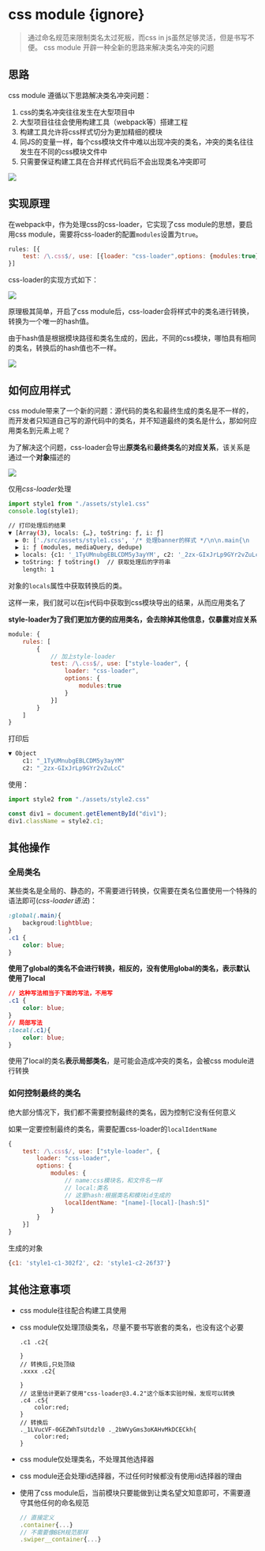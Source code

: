 # css module {ignore}

> 通过命名规范来限制类名太过死板，而css in js虽然足够灵活，但是书写不便。
> css module 开辟一种全新的思路来解决类名冲突的问题

## 思路

css module 遵循以下思路解决类名冲突问题：

1. css的类名冲突往往发生在大型项目中
2. 大型项目往往会使用构建工具（webpack等）搭建工程
3. 构建工具允许将css样式切分为更加精细的模块
4. 同JS的变量一样，每个css模块文件中难以出现冲突的类名，冲突的类名往往发生在不同的css模块文件中
5. 只需要保证构建工具在合并样式代码后不会出现类名冲突即可

![](https://qwq9527.gitee.io/resource/imgs/2020-01-31-13-54-37.png)

## 实现原理

在webpack中，作为处理css的css-loader，它实现了css module的思想，要启用css module，需要将css-loader的配置```modules```设置为```true```。

```js
rules: [{
    test: /\.css$/, use: [{loader: "css-loader",options: {modules:true} }]
}]
```



css-loader的实现方式如下：

![](https://qwq9527.gitee.io/resource/imgs/2020-01-31-14-00-56.png)

原理极其简单，开启了css module后，css-loader会将样式中的类名进行转换，转换为一个唯一的hash值。

由于hash值是根据模块路径和类名生成的，因此，不同的css模块，哪怕具有相同的类名，转换后的hash值也不一样。

![](https://qwq9527.gitee.io/resource/imgs/2020-01-31-14-04-11.png)

## 如何应用样式

css module带来了一个新的问题：源代码的类名和最终生成的类名是不一样的，而开发者只知道自己写的源代码中的类名，并不知道最终的类名是什么，那如何应用类名到元素上呢？

为了解决这个问题，css-loader会导出**原类名**和**最终类名**的**对应关系**，该关系是通过一个**对象**描述的

![](https://qwq9527.gitee.io/resource/imgs/2020-01-31-14-08-49.png)

仅用*css-loader*处理

```js
import style1 from "./assets/style1.css"
console.log(style1);
```

```bash
// 打印处理后的结果
▼ [Array(3), locals: {…}, toString: ƒ, i: ƒ]
  ▶ 0: ['./src/assets/style1.css', '/* 处理banner的样式 */\n\n.main{\n    background: lightblu…   color: green\n}\n\n\n\nh1{\n    font-weight: bold;\n}', '']
  ▶ i: ƒ (modules, mediaQuery, dedupe)
  ▶ locals: {c1: '_1TyUMnubgEBLCDM5y3ayYM', c2: '_2zx-GIxJrLp9GYr2vZuLcC'}
  ▶ toString: ƒ toString()  // 获取处理后的字符串
    length: 1
```

对象的`locals`属性中获取转换后的类。

这样一来，我们就可以在js代码中获取到css模块导出的结果，从而应用类名了

**style-loader为了我们更加方便的应用类名，会去除掉其他信息，仅暴露对应关系**

```js
module: {
    rules: [
        {
            // 加上style-loader
            test: /\.css$/, use: ["style-loader", {
                loader: "css-loader",
                options: {
                    modules:true
                }
            }]
        }
    ]
}
```

打印后

```bash
▼ Object
    c1: "_1TyUMnubgEBLCDM5y3ayYM"
    c2: "_2zx-GIxJrLp9GYr2vZuLcC"
```

使用：

```js
import style2 from "./assets/style2.css"

const div1 = document.getElementById("div1");
div1.className = style2.c1;
```



## 其他操作

### 全局类名

某些类名是全局的、静态的，不需要进行转换，仅需要在类名位置使用一个特殊的语法即可(*css-loader语法*)：

```css
:global(.main){
    backgroud:lightblue;
}
.c1 {
    color: blue;
}
```

**使用了global的类名不会进行转换，相反的，没有使用global的类名，表示默认使用了local**

```css
// 这种写法相当于下面的写法，不用写
.c1 {
    color: blue;
}
// 局部写法
:local(.c1){
    color: blue;
}
```

使用了local的类名**表示局部类名**，是可能会造成冲突的类名，会被css module进行转换

### 如何控制最终的类名

绝大部分情况下，我们都不需要控制最终的类名，因为控制它没有任何意义

如果一定要控制最终的类名，需要配置css-loader的```localIdentName```

```js
{
    test: /\.css$/, use: ["style-loader", {
        loader: "css-loader",
        options: {
            modules: {
                // name:css模块名，和文件名一样
                // local:类名
                // 这里hash:根据类名和模块id生成的
                localIdentName: "[name]-[local]-[hash:5]"
            }
        }
    }]
}
```

生成的对象

```js
{c1: 'style1-c1-302f2', c2: 'style1-c2-26f37'}
```



## 其他注意事项

- css module往往配合构建工具使用

- css module仅处理顶级类名，尽量不要书写嵌套的类名，也没有这个必要

  ```less
  .c1 .c2{
      
  }
  // 转换后,只处顶级
  .xxxx .c2{
      
  }
  // 这里估计更新了使用"css-loader@3.4.2"这个版本实验时候，发现可以转换
  .c4 .c5{
      color:red;
  }
  // 转换后
  ._1LVucVF-0GEZWhTsUtdzl0 ._2bWVyGms3oKAHvMkDCECkh{
      color:red;
  }
  ```

- css module仅处理类名，不处理其他选择器

- css module还会处理id选择器，不过任何时候都没有使用id选择器的理由

- 使用了css module后，当前模块只要能做到让类名望文知意即可，不需要遵守其他任何的命名规范

  ```js
  // 直接定义
  .container{...}
  // 不需要像BEM规范那样
  .swiper__container{...}
  ```

  